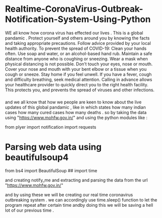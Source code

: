 # Realtime-CoronaVirus-Outbreak-Notification-System-Using-Python
WE all know how corona virus has effected our lives . This is a global pandamic .
Protect yourself and others around you by knowing the facts and taking appropriate precautions. Follow advice provided by your local health authority.
To prevent the spread of COVID-19:
Clean your hands often. Use soap and water, or an alcohol-based hand rub.
Maintain a safe distance from anyone who is coughing or sneezing.
Wear a mask when physical distancing is not possible.
Don’t touch your eyes, nose or mouth.
Cover your nose and mouth with your bent elbow or a tissue when you cough or sneeze.
Stay home if you feel unwell.
If you have a fever, cough and difficulty breathing, seek medical attention.
Calling in advance allows your healthcare provider to quickly direct you to the right health facility. This protects you, and prevents the spread of viruses and other infections.

#####
and we all know that how we people are keen to know about the live updates of this global pandamic , like in which states how many indian cases how many cured cases how many deaths . so by taking the data using "https://www.mohfw.gov.in/"
and using the  python modules like :

from plyer import notification
import requests
# Parsing web data using beautifulsoup4
from bs4 import BeautifulSoup ## 
import time

 and creating notify_me and extracting and parsing the data from the url "https://www.mohfw.gov.in/"
 
 
 and by using these we will be creating our real time coronavirus outbreaking system . we can accordingly use time.sleep()
 function to let the program repeat after certain time 
 andby doing this we will be saving a hell lot of our previous time .
